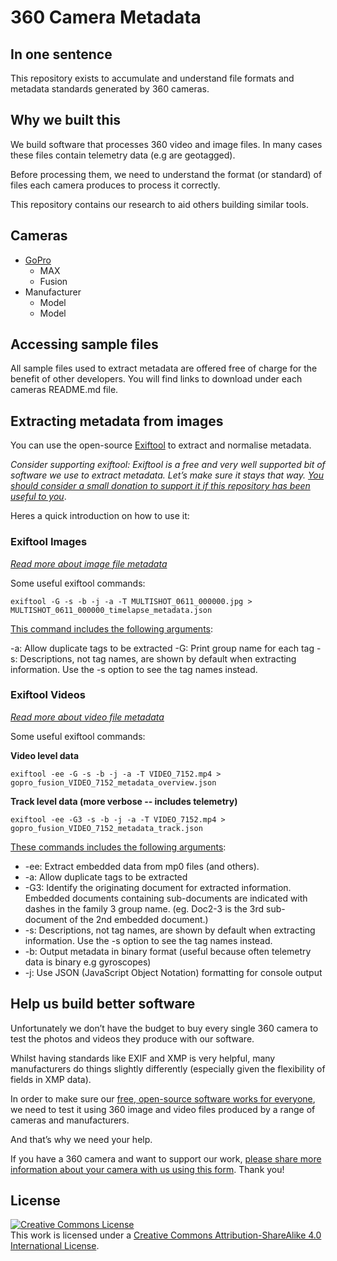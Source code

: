 # 360 Camera Metadata

## In one sentence

This repository exists to accumulate and understand file formats and metadata standards generated by 360 cameras.

## Why we built this

We build software that processes 360 video and image files. In many cases these files contain telemetry data (e.g are geotagged).

Before processing them, we need to understand the format (or standard) of files each camera produces to process it correctly.

This repository contains our research to aid others building similar tools.

## Cameras

* [GoPro](/gopro/README.md)
	- MAX
	- Fusion
* Manufacturer
	- Model
	- Model

## Accessing sample files

All sample files used to extract metadata are offered free of charge for the benefit of other developers. You will find links to download under each cameras README.md file.

## Extracting metadata from images

You can use the open-source [Exiftool](https://exiftool.org/) to extract and normalise metadata.

_Consider supporting exiftool: Exiftool is a free and very well supported bit of software we use to extract metadata. Let’s make sure it stays that way. [You should consider a small donation to support it if this repository has been useful to you](https://exiftool.org/#donate)_.

Heres a quick introduction on how to use it:

### Exiftool Images

_[Read more about image file metadata](https://www.trekview.org/blog/2020/metadata-exif-xmp-360-photo-files/)_

Some useful exiftool commands:

```
exiftool -G -s -b -j -a -T MULTISHOT_0611_000000.jpg > MULTISHOT_0611_000000_timelapse_metadata.json
```

[This command includes the following arguments](https://exiftool.org/exiftool_pod.html):

-a: Allow duplicate tags to be extracted
-G: Print group name for each tag
-s: Descriptions, not tag names, are shown by default when extracting information. Use the -s option to see the tag names instead.

### Exiftool Videos

_[Read more about video file metadata](https://www.trekview.org/blog/2020/metadata-exif-xmp-360-video-files/)_

Some useful exiftool commands:

**Video level data**

```
exiftool -ee -G -s -b -j -a -T VIDEO_7152.mp4 > gopro_fusion_VIDEO_7152_metadata_overview.json
```

**Track level data (more verbose -- includes telemetry)**

```
exiftool -ee -G3 -s -b -j -a -T VIDEO_7152.mp4 > gopro_fusion_VIDEO_7152_metadata_track.json
```

[These commands includes the following arguments](https://exiftool.org/exiftool_pod.html):

* -ee: Extract embedded data from mp0 files (and others).
* -a: Allow duplicate tags to be extracted
* -G3: Identify the originating document for extracted information. Embedded documents containing sub-documents are indicated with dashes in the family 3 group name. (eg. Doc2-3 is the 3rd sub-document of the 2nd embedded document.)
* -s: Descriptions, not tag names, are shown by default when extracting information. Use the -s option to see the tag names instead.
* -b: Output metadata in binary format (useful because often telemetry data is binary e.g gyroscopes)
* -j: Use JSON (JavaScript Object Notation) formatting for console output

## Help us build better software

Unfortunately we don’t have the budget to buy every single 360 camera to test the photos and videos they produce with our software.

Whilst having standards like EXIF and XMP is very helpful, many manufacturers do things slightly differently (especially given the flexibility of fields in XMP data).

In order to make sure our [free, open-source software works for everyone](https://github.com/trek-view/), we need to test it using 360 image and video files produced by a range of cameras and manufacturers.

And that’s why we need your help.

If you have a 360 camera and want to support our work, [please share more information about your camera with us using this form](https://docs.google.com/forms/d/e/1FAIpQLScgOk1W5jpyrQuDF5FuKqUpKK0EIpSlokckZd3OB-r_ZOjZmQ/viewform). Thank you!

## License

<a rel="license" href="http://creativecommons.org/licenses/by-sa/4.0/"><img alt="Creative Commons License" style="border-width:0" src="https://i.creativecommons.org/l/by-sa/4.0/88x31.png" /></a><br />This work is licensed under a <a rel="license" href="http://creativecommons.org/licenses/by-sa/4.0/">Creative Commons Attribution-ShareAlike 4.0 International License</a>.